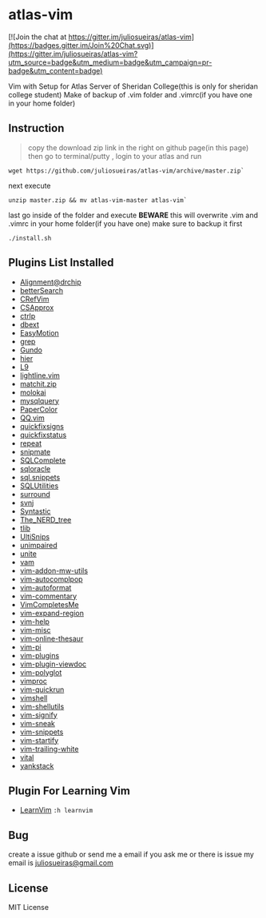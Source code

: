 # atlas-vim

[![Join the chat at https://gitter.im/juliosueiras/atlas-vim](https://badges.gitter.im/Join%20Chat.svg)](https://gitter.im/juliosueiras/atlas-vim?utm_source=badge&utm_medium=badge&utm_campaign=pr-badge&utm_content=badge)

Vim with Setup for Atlas Server of Sheridan College(this is only for sheridan college student)
Make of backup of .vim folder and .vimrc(if you have one in your home folder)

## Instruction
>copy the download zip link in the right on github page(in this page)
then go to terminal/putty , login to your atlas and run
```shell
wget https://github.com/juliosueiras/atlas-vim/archive/master.zip`
```
next execute
```shell
unzip master.zip && mv atlas-vim-master atlas-vim`
```
last go inside of the folder and execute **BEWARE** this will overwrite .vim and .vimrc in your home folder(if you have one) make sure to backup it first
```shell
./install.sh
```

## Plugins List Installed
- [Alignment@drchip](http://www.drchip.org/astronaut/vim/index.html)
- [betterSearch](http://www.vim.org/scripts/script.php?script_id=4241)
- [CRefVim](http://www.vim.org/scripts/script.php?script_id=614)
- [CSApprox](https://github.com/godlygeek/csapprox)
- [ctrlp](https://github.com/kien/ctrlp.vim)
- [dbext](http://www.vim.org/scripts/script.php?script_id=356)
- [EasyMotion](https://github.com/Lokaltog/vim-easymotion)
- [grep](https://github.com/yegappan/grep)
- [Gundo](https://bitbucket.org/sjl/gundo.vim)
- [hier](https://github.com/jceb/vim-hier)
- [L9](http://www.vim.org/scripts/script.php?script_id=3252)
- [lightline.vim](https://github.com/itchyny/lightline.vim)
- [matchit.zip](http://www.vim.org/scripts/script.php?script_id=39)
- [molokai](https://github.com/tomasr/molokai)
- [mysqlquery](http://www.vim.org/scripts/script.php?script_id=2081)
- [PaperColor](http://www.vim.org/scripts/script.php?script_id=5177)
- [QQ.vim](http://www.vim.org/scripts/script.php?script_id=5177)
- [quickfixsigns](http://www.vim.org/scripts/script.php?script_id=2584)
- [quickfixstatus](https://github.com/dannyob/quickfixstatus)
- [repeat](https://github.com/garbas/vim-snipmate)
- [snipmate](https://github.com/garbas/vim-snipmate)
- [SQLComplete](http://www.vim.org/scripts/script.php?script_id=1572)
- [sqloracle](http://www.vim.org/scripts/script.php?script_id=2371)
- [sql.snippets](http://www.vim.org/scripts/script.php?script_id=4861)
- [SQLUtilities](http://www.vim.org/scripts/script.php?script_id=492)
- [surround](https://github.com/tpope/vim-surround)
- [svnj](http://www.vim.org/scripts/script.php?script_id=4888)
- [Syntastic](https://github.com/scrooloose/syntastic)
- [The_NERD_tree](https://github.com/scrooloose/nerdtree)
- [tlib](http://www.vim.org/scripts/script.php?script_id=1863)
- [UltiSnips](https://github.com/SirVer/ultisnips)
- [unimpaired](https://github.com/tpope/vim-unimpaired)
- [unite](https://github.com/Shougo/unite.vim)
- [vam](https://github.com/MarcWeber/vim-addon-manager)
- [vim-addon-mw-utils](http://www.vim.org/scripts/script.php?script_id=2940)
- [vim-autocomplpop](https://github.com/othree/vim-autocomplpop)
- [vim-autoformat](http://www.vim.org/scripts/script.php?script_id=4337)
- [vim-commentary](https://github.com/tpope/vim-commentary)
- [VimCompletesMe](https://github.com/ajh17/VimCompletesMe)
- [vim-expand-region](https://github.com/terryma/vim-expand-region)
- [vim-help](https://github.com/dahu/vim-help)
- [vim-misc](https://github.com/xolox/vim-misc)
- [vim-online-thesaur](https://github.com/beloglazov/vim-online-thesaurus)
- [vim-pi](https://bitbucket.org/vimcommunity/vim-pi)
- [vim-plugins](https://github.com/WolfgangMehner/vim-plugins)
- [vim-plugin-viewdoc](https://github.com/powerman/vim-plugin-viewdoc)
- [vim-polyglot](https://github.com/sheerun/vim-polyglot)
- [vimproc](https://github.com/Shougo/vimproc.vim)
- [vim-quickrun](https://github.com/thinca/vim-quickrun)
- [vimshell](https://github.com/Shougo/vimshell.vim)
- [vim-shellutils](https://github.com/b4b4r07/vim-shellutils)
- [vim-signify](https://github.com/mhinz/vim-signify)
- [vim-sneak](https://github.com/justinmk/vim-sneak)
- [vim-snippets](https://github.com/honza/vim-snippets)
- [vim-startify](https://github.com/mhinz/vim-startify)
- [vim-trailing-white](https://github.com/bronson/vim-trailing-whitespace)
- [vital](https://github.com/vim-jp/vital.vim)
- [yankstack](https://github.com/maxbrunsfeld/vim-yankstack)


## Plugin For Learning Vim
- [LearnVim](https://github.com/dahu/LearnVim) `:h learnvim`

## Bug
create a issue github or send me a email if you ask me or there is issue
my email is juliosueiras@gmail.com


## License
MIT License
